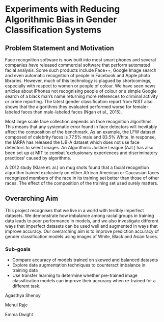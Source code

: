 # Experiments with Reducing Algorithmic Bias in Gender Classification Systems


## Problem Statement and Motivation

Face recognition software is now built into most smart phones and several companies have released commercial software that perform automated facial analysis. Some such products include Face++, Google Image search and even automatic recognition of people in Facebook and Apple photo libraries. However, much of this technology is plagued by shortcomings, especially with respect to women or people of colour. We have seen news articles about iPhones not recognising people of colour or a simple Google search of a black man’s name returning more references to criminal activity or crime reporting. The latest gender classification report from NIST also shows that the algorithms they evaluated performed worse for female-labeled faces than male-labeled faces (Ngan et al., 2015). 

Most large scale face collection depends on face recognition algorithms. This means that any systematic error found in face detectors will inevitably affect the composition of the benchmark. As an example, the LFW dataset composed of celebrity faces is 77.5% male and 83.5% White. In response, the IARPA has released the IJB-A dataset which does not use face detectors to select images. An Algorithmic Justice League (AJL) has also been set up at MIT to combat ‘exclusionary experiences and discriminatory practices’ caused by algorithms.

A 2012 study (Klare et. al.) on mug shots found that a facial recognition algorithm trained exclusively on either African American or Caucasian faces recognized members of the race in its training set better than those of other races. The effect of the composition of the training set used surely matters.

## Overarching Aim
This project recognises that we live in a world with terribly imperfect datasets. We demonstrate how imbalance among racial groups in training data leads to poor performance in models, and we also investigate different ways that imperfect datasets can be used well and augmented in ways that improve accuracy. Our overarching aim is to improve prediction accuracy of gender classification models using images of White, Black and Asian faces.

### Sub-goals
- Compare accuracy of models trained on skewed and balanced datasets
- Explore data augmentation techniques to counteract imbalance in training data
- Use transfer learning to determine whether pre-trained image classification models can improve their accuracy when re-trained for a different task.

Agasthya Shenoy

Mehul Raje

Emma Dwight
